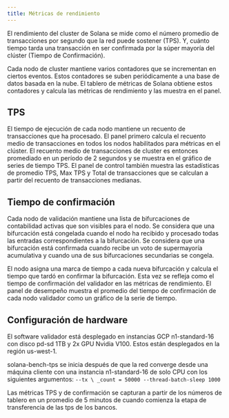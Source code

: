 ```yaml
---
title: Métricas de rendimiento
---
```


El rendimiento del cluster de Solana se mide como el número promedio de transacciones por segundo que la red puede sostener \(TPS\). Y, cuánto tiempo tarda una transacción en ser confirmada por la súper mayoría del clúster \(Tiempo de Confirmación\).

Cada nodo de cluster mantiene varios contadores que se incrementan en ciertos eventos. Estos contadores se suben periódicamente a una base de datos basada en la nube. El tablero de métricas de Solana obtiene estos contadores y calcula las métricas de rendimiento y las muestra en el panel.

## TPS

El tiempo de ejecución de cada nodo mantiene un recuento de transacciones que ha procesado. El panel primero calcula el recuento medio de transacciones en todos los nodos habilitados para métricas en el clúster. El recuento medio de transacciones de cluster es entonces promediado en un período de 2 segundos y se muestra en el gráfico de series de tiempo TPS. El panel de control también muestra las estadísticas de promedio TPS, Max TPS y Total de transacciones que se calculan a partir del recuento de transacciones medianas.

## Tiempo de confirmación

Cada nodo de validación mantiene una lista de bifurcaciones de contabilidad activas que son visibles para el nodo. Se considera que una bifurcación está congelada cuando el nodo ha recibido y procesado todas las entradas correspondientes a la bifurcación. Se considera que una bifurcación está confirmada cuando recibe un voto de supermayoría acumulativa y cuando una de sus bifurcaciones secundarias se congela.

El nodo asigna una marca de tiempo a cada nueva bifurcación y calcula el tiempo que tardó en confirmar la bifurcación. Esta vez se refleja como el tiempo de confirmación del validador en las métricas de rendimiento. El panel de desempeño muestra el promedio del tiempo de confirmación de cada nodo validador como un gráfico de la serie de tiempo.

## Configuración de hardware

El software validador está desplegado en instancias GCP n1-standard-16 con disco pd-sd 1TB y 2x GPU Nvidia V100. Estos están desplegados en la región us-west-1.

solana-bench-tps se inicia después de que la red converge desde una máquina cliente con una instancia n1-standard-16 de solo CPU con los siguientes argumentos: ` --tx \ _count = 50000 --thread-batch-sleep 1000 `

Las métricas TPS y de confirmación se capturan a partir de los números de tablero en un promedio de 5 minutos de cuando comienza la etapa de transferencia de las tps de los bancos.
